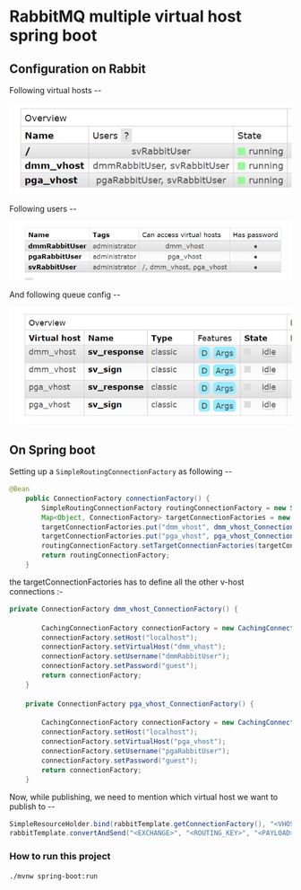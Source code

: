 # RabbitMQ multiple virtual host spring boot

## Configuration on Rabbit

Following virtual hosts --

![Virtual Hosts](./images/vHosts.png)

Following users --

![Users](./images/users.png)

And following queue config --

![Queues](./images/queues.png)

## On Spring boot
Setting up a `SimpleRoutingConnectionFactory` as following --

```java
@Bean
    public ConnectionFactory connectionFactory() {
        SimpleRoutingConnectionFactory routingConnectionFactory = new SimpleRoutingConnectionFactory();
        Map<Object, ConnectionFactory> targetConnectionFactories = new HashMap<>();
        targetConnectionFactories.put("dmm_vhost", dmm_vhost_ConnectionFactory());
        targetConnectionFactories.put("pga_vhost", pga_vhost_ConnectionFactory());
        routingConnectionFactory.setTargetConnectionFactories(targetConnectionFactories);
        return routingConnectionFactory;
    }
```

the targetConnectionFactories has to define all the other v-host connections :-

```java
private ConnectionFactory dmm_vhost_ConnectionFactory() {

        CachingConnectionFactory connectionFactory = new CachingConnectionFactory();
        connectionFactory.setHost("localhost");
        connectionFactory.setVirtualHost("dmm_vhost");
        connectionFactory.setUsername("dmmRabbitUser");
        connectionFactory.setPassword("guest");
        return connectionFactory;
    }

    private ConnectionFactory pga_vhost_ConnectionFactory() {

        CachingConnectionFactory connectionFactory = new CachingConnectionFactory();
        connectionFactory.setHost("localhost");
        connectionFactory.setVirtualHost("pga_vhost");
        connectionFactory.setUsername("pgaRabbitUser");
        connectionFactory.setPassword("guest");
        return connectionFactory;
    } 
```
Now, while publishing, we need to mention which virtual host we want to publish to --

```java
SimpleResourceHolder.bind(rabbitTemplate.getConnectionFactory(), "<VHOST_NAME>");
rabbitTemplate.convertAndSend("<EXCHANGE>", "<ROUTING_KEY>", "<PAYLOAD>");
```
### How to run this project

```sh
./mvnw spring-boot:run
```



